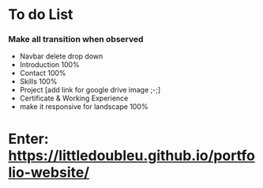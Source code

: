 # To do List
### Make all transition when observed
- Navbar delete drop down
- Introduction 100%
- Contact 100%
- Skills 100%
- Project [add link for google drive image ;-;]
- Certificate & Working Experience
- make it responsive for landscape 100%
# Enter: https://littledoubleu.github.io/portfolio-website/
